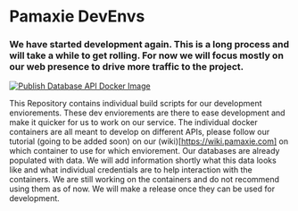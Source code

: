 # Pamaxie DevEnvs
### We have started development again. This is a long process and will take a while to get rolling. For now we will focus mostly on our web presence to drive more traffic to the project.

[![Publish Database API Docker Image](https://github.com/pamaxie/Pamaxie.DevEnvs/actions/workflows/docker-publish-db-api.yml/badge.svg)](https://github.com/pamaxie/Pamaxie.DevEnvs/actions/workflows/docker-publish-db-api.yml)

This Repository contains individual build scripts for our development enviorements. These dev enviorements are there to ease development and make it quicker for us to work on our service.
The individual docker containers are all meant to develop on different APIs, please follow our tutorial (going to be added soon) on our (wiki)[https://wiki.pamaxie.com] on which container to use for which enviorement.
Our databases are already populated with data. We will add information shortly what this data looks like and what individual credentials are to help interaction with the containers.
We are still working on the containers and do not recommend using them as of now. We will make a release once they can be used for development.
